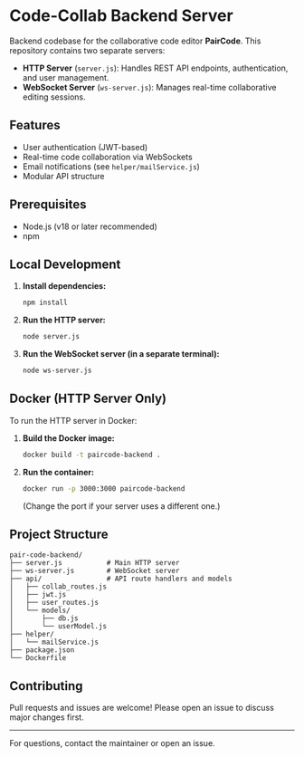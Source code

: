 # Code-Collab Backend Server

Backend codebase for the collaborative code editor **PairCode**. This repository contains two separate servers:

- **HTTP Server** (`server.js`): Handles REST API endpoints, authentication, and user management.
- **WebSocket Server** (`ws-server.js`): Manages real-time collaborative editing sessions.

## Features

- User authentication (JWT-based)
- Real-time code collaboration via WebSockets
- Email notifications (see `helper/mailService.js`)
- Modular API structure

## Prerequisites

- Node.js (v18 or later recommended)
- npm

## Local Development

1. **Install dependencies:**

   ```bash
   npm install
   ```

2. **Run the HTTP server:**

   ```bash
   node server.js
   ```

3. **Run the WebSocket server (in a separate terminal):**
   ```bash
   node ws-server.js
   ```

## Docker (HTTP Server Only)

To run the HTTP server in Docker:

1. **Build the Docker image:**

   ```bash
   docker build -t paircode-backend .
   ```

2. **Run the container:**
   ```bash
   docker run -p 3000:3000 paircode-backend
   ```
   (Change the port if your server uses a different one.)

## Project Structure

```
pair-code-backend/
├── server.js           # Main HTTP server
├── ws-server.js        # WebSocket server
├── api/                # API route handlers and models
│   ├── collab_routes.js
│   ├── jwt.js
│   ├── user_routes.js
│   └── models/
│       ├── db.js
│       └── userModel.js
├── helper/
│   └── mailService.js
├── package.json
└── Dockerfile
```

## Contributing

Pull requests and issues are welcome! Please open an issue to discuss major changes first.

---

For questions, contact the maintainer or open an issue.
